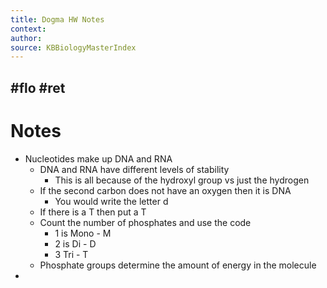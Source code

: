 ```yaml
---
title: Dogma HW Notes 
context: 
author:  
source: KBBiologyMasterIndex
---
```


#flo #ret 
---
# Notes
 - Nucleotides make up DNA and RNA
	 - DNA and RNA have different levels of stability
		 - This is all because of the hydroxyl group vs just the hydrogen
	 - If the second carbon does not have an oxygen then it is DNA
		 - You would write the letter d
	 - If there is a T then put a T
	 - Count the number of phosphates and use the code
		 - 1 is Mono - M
		 - 2 is Di - D
		 - 3 Tri - T
	 - Phosphate groups determine the amount of energy in the molecule
 - 